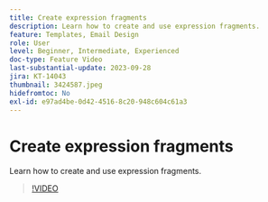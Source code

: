 ```yaml
---
title: Create expression fragments
description: Learn how to create and use expression fragments.
feature: Templates, Email Design
role: User
level: Beginner, Intermediate, Experienced
doc-type: Feature Video
last-substantial-update: 2023-09-28
jira: KT-14043
thumbnail: 3424587.jpeg
hidefromtoc: No
exl-id: e97ad4be-0d42-4516-8c20-948c604c61a3
---
```

# Create expression fragments

Learn how to create and use expression fragments.

>[!VIDEO](https://video.tv.adobe.com/v/3424587/?learn=on)
